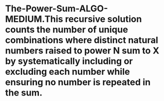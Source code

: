 # The-Power-Sum-ALGO-MEDIUM.This recursive solution counts the number of unique combinations where distinct natural numbers raised to power N sum to X by systematically including or excluding each number while ensuring no number is repeated in the sum.

